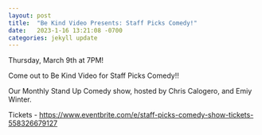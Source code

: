 ```yaml
---
layout: post
title:  "Be Kind Video Presents: Staff Picks Comedy!"
date:   2023-1-16 13:21:08 -0700
categories: jekyll update
---
```

Thursday, March 9th at 7PM! 

Come out to Be Kind Video for Staff Picks Comedy!!

Our Monthly Stand Up Comedy show, hosted by Chris Calogero, and Emiy Winter.

Tickets - https://www.eventbrite.com/e/staff-picks-comedy-show-tickets-558326679127

